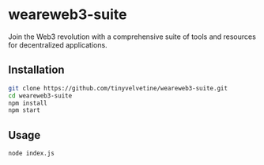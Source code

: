 # weareweb3-suite

Join the Web3 revolution with a comprehensive suite of tools and resources for decentralized applications.

## Installation

```bash
git clone https://github.com/tinyvelvetine/weareweb3-suite.git
cd weareweb3-suite
npm install
npm start
```

## Usage
```bash
node index.js
```
